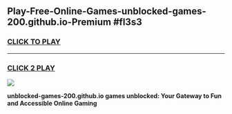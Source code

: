 
## Play-Free-Online-Games-unblocked-games-200.github.io-Premium #fl3s3
<h3>
<a href="https://premium.freeplayer.one?title=unblocked-games-200.github.io&ref=8M">CLICK TO PLAY</a></h3>
<hr>

<h3>
<a href="https://premium.freeplayer.one?title=unblocked-games-200.github.io&ref=8M">CLICK 2 PLAY</a>
  
</h3>

<a href="https://premium.freeplayer.one?title=unblocked-games-200.github.io&ref=8M"><img src="https://clearcache.store/games.png"></a>


**unblocked-games-200.github.io games unblocked: Your Gateway to Fun and Accessible Online Gaming**
